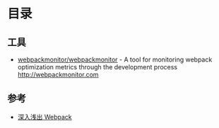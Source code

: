 # 目录

## 工具

- [webpackmonitor/webpackmonitor](https://github.com/webpackmonitor/webpackmonitor) - A tool for monitoring webpack optimization metrics through the development process http://webpackmonitor.com

## 参考

- [深入浅出 Webpack](https://webpack.wuhaolin.cn/)
